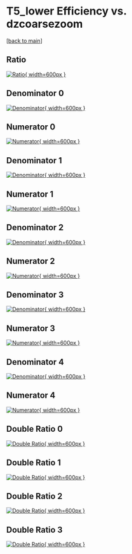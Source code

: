 # T5_lower Efficiency vs. dzcoarsezoom

[[back to main](./)]



## Ratio

[![Ratio](../mtv/var/T5_lower_xtr_13_1_eff_dzcoarsezoom.png){ width=600px }](../mtv/var/T5_lower_xtr_13_1_eff_dzcoarsezoom.pdf)

## Denominator 0

[![Denominator](../mtv/den/T5_lower_xtr_13_1_eff_dzcoarsezoom_den0.png){ width=600px }](../mtv/den/T5_lower_xtr_13_1_eff_dzcoarsezoom_den0.pdf)

## Numerator 0

[![Numerator](../mtv/num/T5_lower_xtr_13_1_eff_dzcoarsezoom_num0.png){ width=600px }](../mtv/num/T5_lower_xtr_13_1_eff_dzcoarsezoom_num0.pdf)

## Denominator 1

[![Denominator](../mtv/den/T5_lower_xtr_13_1_eff_dzcoarsezoom_den1.png){ width=600px }](../mtv/den/T5_lower_xtr_13_1_eff_dzcoarsezoom_den1.pdf)

## Numerator 1

[![Numerator](../mtv/num/T5_lower_xtr_13_1_eff_dzcoarsezoom_num1.png){ width=600px }](../mtv/num/T5_lower_xtr_13_1_eff_dzcoarsezoom_num1.pdf)

## Denominator 2

[![Denominator](../mtv/den/T5_lower_xtr_13_1_eff_dzcoarsezoom_den2.png){ width=600px }](../mtv/den/T5_lower_xtr_13_1_eff_dzcoarsezoom_den2.pdf)

## Numerator 2

[![Numerator](../mtv/num/T5_lower_xtr_13_1_eff_dzcoarsezoom_num2.png){ width=600px }](../mtv/num/T5_lower_xtr_13_1_eff_dzcoarsezoom_num2.pdf)

## Denominator 3

[![Denominator](../mtv/den/T5_lower_xtr_13_1_eff_dzcoarsezoom_den3.png){ width=600px }](../mtv/den/T5_lower_xtr_13_1_eff_dzcoarsezoom_den3.pdf)

## Numerator 3

[![Numerator](../mtv/num/T5_lower_xtr_13_1_eff_dzcoarsezoom_num3.png){ width=600px }](../mtv/num/T5_lower_xtr_13_1_eff_dzcoarsezoom_num3.pdf)

## Denominator 4

[![Denominator](../mtv/den/T5_lower_xtr_13_1_eff_dzcoarsezoom_den4.png){ width=600px }](../mtv/den/T5_lower_xtr_13_1_eff_dzcoarsezoom_den4.pdf)

## Numerator 4

[![Numerator](../mtv/num/T5_lower_xtr_13_1_eff_dzcoarsezoom_num4.png){ width=600px }](../mtv/num/T5_lower_xtr_13_1_eff_dzcoarsezoom_num4.pdf)

## Double Ratio 0

[![Double Ratio](../mtv/ratio/T5_lower_xtr_13_1_eff_dzcoarsezoom_ratio0.png){ width=600px }](../mtv/ratio/T5_lower_xtr_13_1_eff_dzcoarsezoom_ratio0.pdf)

## Double Ratio 1

[![Double Ratio](../mtv/ratio/T5_lower_xtr_13_1_eff_dzcoarsezoom_ratio1.png){ width=600px }](../mtv/ratio/T5_lower_xtr_13_1_eff_dzcoarsezoom_ratio1.pdf)

## Double Ratio 2

[![Double Ratio](../mtv/ratio/T5_lower_xtr_13_1_eff_dzcoarsezoom_ratio2.png){ width=600px }](../mtv/ratio/T5_lower_xtr_13_1_eff_dzcoarsezoom_ratio2.pdf)

## Double Ratio 3

[![Double Ratio](../mtv/ratio/T5_lower_xtr_13_1_eff_dzcoarsezoom_ratio3.png){ width=600px }](../mtv/ratio/T5_lower_xtr_13_1_eff_dzcoarsezoom_ratio3.pdf)

